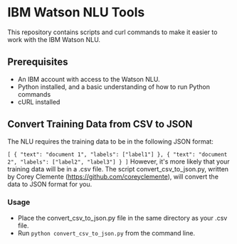 # IBM Watson NLU Tools
This repository contains scripts and curl commands to make it easier to work with the IBM Watson NLU.

## Prerequisites
* An IBM account with access to the Watson NLU.
* Python installed, and a basic understanding of how to run Python commands
* cURL installed

## Convert Training Data from CSV to JSON
The NLU requires the training data to be in the following JSON format:

`
[
    {
        "text": "document 1",
        "labels": ["label1"]
    },
    {
        "text": "document 2",
        "labels": ["label2", "label3"]
    }
]
`
However, it's more likely that your training data will be in a .csv file. The script convert_csv_to_json.py, written by Corey Clemente (https://github.com/coreyclemente), will convert the data to JSON format for you. 

### Usage
* Place the convert_csv_to_json.py file in the same directory as your .csv file.
* Run `python convert_csv_to_json.py` from the command line.
